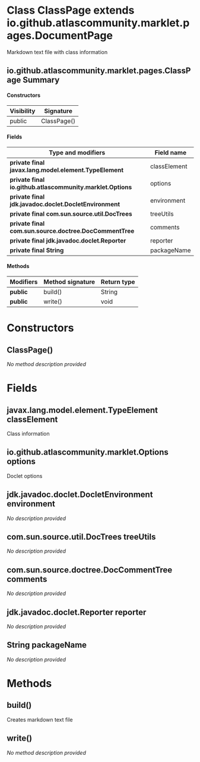 Class ClassPage extends io.github.atlascommunity.marklet.pages.DocumentPage
===========================================================================
Markdown text file with class information

io.github.atlascommunity.marklet.pages.ClassPage Summary
-------
#### Constructors
| Visibility | Signature   |
| ---------- | ----------- |
| public     | ClassPage() |
#### Fields
| Type and modifiers                                         | Field name   |
| ---------------------------------------------------------- | ------------ |
| **private final javax.lang.model.element.TypeElement**     | classElement |
| **private final io.github.atlascommunity.marklet.Options** | options      |
| **private final jdk.javadoc.doclet.DocletEnvironment**     | environment  |
| **private final com.sun.source.util.DocTrees**             | treeUtils    |
| **private final com.sun.source.doctree.DocCommentTree**    | comments     |
| **private final jdk.javadoc.doclet.Reporter**              | reporter     |
| **private final String**                                   | packageName  |
#### Methods
| Modifiers  | Method signature | Return type |
| ---------- | ---------------- | ----------- |
| **public** | build()          | String      |
| **public** | write()          | void        |

Constructors
============
ClassPage()
-----------
*No method description provided*


Fields
======
javax.lang.model.element.TypeElement classElement
-------------------------------------------------
Class information


io.github.atlascommunity.marklet.Options options
------------------------------------------------
Doclet options


jdk.javadoc.doclet.DocletEnvironment environment
------------------------------------------------
*No description provided*


com.sun.source.util.DocTrees treeUtils
--------------------------------------
*No description provided*


com.sun.source.doctree.DocCommentTree comments
----------------------------------------------
*No description provided*


jdk.javadoc.doclet.Reporter reporter
------------------------------------
*No description provided*


String packageName
----------------------------
*No description provided*


Methods
=======
build()
-------
Creates markdown text file


write()
-------
*No method description provided*


